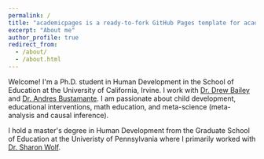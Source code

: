```yaml
---
permalink: /
title: "academicpages is a ready-to-fork GitHub Pages template for academic personal websites"
excerpt: "About me"
author_profile: true
redirect_from: 
  - /about/
  - /about.html
---
```


Welcome! I'm a Ph.D. student in Human Development in the School of Education at the University of California, Irvine. I work with [Dr. Drew Bailey](https://sites.uci.edu/dhbailey/) and [Dr. Andres Bustamante](https://www.faculty.uci.edu/profile/?facultyId=6446). I am passionate about child development, educational interventions, math education, and meta-science (meta-analysis and causal inference).

I hold a master's degree in Human Development from the Graduate School of Education at the Univeristy of Pennsylvania where I primarily worked with [Dr. Sharon Wolf](https://www.gse.upenn.edu/academics/faculty-directory/wolf). 

